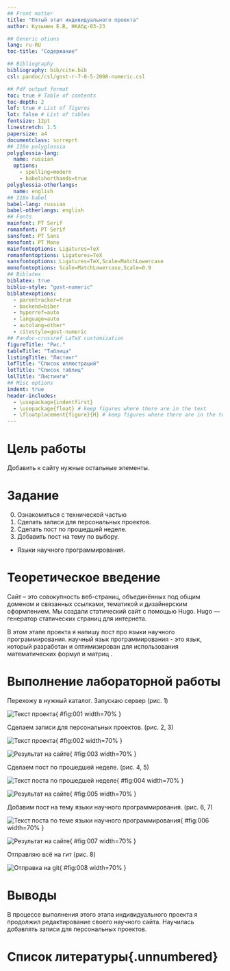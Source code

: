 ```yaml
---
## Front matter
title: "Пятый этап индивидуального проекта"
author: Кузьмин Е.В, НКАбд-03-23

## Generic otions
lang: ru-RU
toc-title: "Содержание"

## Bibliography
bibliography: bib/cite.bib
csl: pandoc/csl/gost-r-7-0-5-2008-numeric.csl

## Pdf output format
toc: true # Table of contents
toc-depth: 2
lof: true # List of figures
lot: false # List of tables
fontsize: 12pt
linestretch: 1.5
papersize: a4
documentclass: scrreprt
## I18n polyglossia
polyglossia-lang:
  name: russian
  options:
	- spelling=modern
	- babelshorthands=true
polyglossia-otherlangs:
  name: english
## I18n babel
babel-lang: russian
babel-otherlangs: english
## Fonts
mainfont: PT Serif
romanfont: PT Serif
sansfont: PT Sans
monofont: PT Mono
mainfontoptions: Ligatures=TeX
romanfontoptions: Ligatures=TeX
sansfontoptions: Ligatures=TeX,Scale=MatchLowercase
monofontoptions: Scale=MatchLowercase,Scale=0.9
## Biblatex
biblatex: true
biblio-style: "gost-numeric"
biblatexoptions:
  - parentracker=true
  - backend=biber
  - hyperref=auto
  - language=auto
  - autolang=other*
  - citestyle=gost-numeric
## Pandoc-crossref LaTeX customization
figureTitle: "Рис."
tableTitle: "Таблица"
listingTitle: "Листинг"
lofTitle: "Список иллюстраций"
lotTitle: "Список таблиц"
lolTitle: "Листинги"
## Misc options
indent: true
header-includes:
  - \usepackage{indentfirst}
  - \usepackage{float} # keep figures where there are in the text
  - \floatplacement{figure}{H} # keep figures where there are in the text
---
```


# Цель работы

Добавить к сайту нужные остальные элементы.

# Задание

0. Ознакомиться с технической частью
1. Сделать записи для персональных проектов.
2. Сделать пост по прошедшей неделе.
3. Добавить пост на тему по выбору.

- Языки научного программирования.

# Теоретическое введение

Сайт – это совокупность веб-страниц, объединённых под общим доменом и связанных ссылками, тематикой и дизайнерским оформлением. Мы создали статический сайт с помощью Hugo.
Hugo — генератор статических страниц для интернета.

В этом этапе проекта я напишу пост про языки научного программирования.  научный язык программирования - это язык, который разработан и оптимизирован для использования математических формул и матриц .

# Выполнение лабораторной работы

Перехожу в нужный каталог. Запускаю сервер (рис. 1)

![Текст проекта](image/1.png){ #fig:001 width=70% }

Сделаем записи для персональных проектов. (рис. 2, 3)

![Текст проекта](image/2.png){ #fig:002 width=70% }

![Результат на сайте](image/3.png){ #fig:003 width=70% }

Сделаем пост по прошедшей неделе.  (рис. 4, 5)

![Текст поста по прошедшей неделе](image/4.png){ #fig:004 width=70% }

![Результат на сайте](image/5.png){ #fig:005 width=70% }

 Добавим пост на тему языки научного программирования.  (рис. 6, 7)

![Текст поста по теме языки научного программирования](image/6.png){ #fig:006 width=70% }

![Результат на сайте](image/7.png){ #fig:007 width=70% }

 Отправляю всё на гит (рис. 8)
 
 ![Отправка на git](image/8.png){ #fig:008 width=70% }

# Выводы

В процессе выполнения этого этапа индивидуального проекта я продолжил редактирование своего научного сайта. Научилась добавлять записи для персональных проектов.

# Список литературы{.unnumbered}

